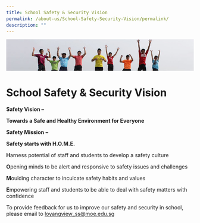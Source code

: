 ```yaml
---
title: School Safety & Security Vision
permalink: /about-us/School-Safety-Security-Vision/permalink/
description: ""
---
```

![](/images/Banner.jpg)

School Safety & Security Vision
===============================
**Safety Vision –**

**Towards a Safe and Healthy Environment for Everyone**

**Safety Mission** **–**

**Safety starts with H.O.M.E.**

**H**arness potential of staff and students to develop a safety culture

**O**pening minds to be alert and responsive to safety issues and challenges

**M**oulding character to inculcate safety habits and values

**E**mpowering staff and students to be able to deal with safety matters with confidence

To provide feedback for us to improve our safety and security in school, please email to [loyangview\_ss@moe.edu.sg](mailto:loyangview_ss@moe.edu.sg)